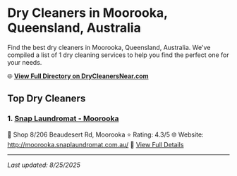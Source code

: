# Dry Cleaners in Moorooka, Queensland, Australia

Find the best dry cleaners in Moorooka, Queensland, Australia. We've compiled a list of 1 dry cleaning services to help you find the perfect one for your needs.

🌐 **[View Full Directory on DryCleanersNear.com](https://drycleanersnear.com/city/Australia/Queensland/Moorooka)**

## Top Dry Cleaners

### 1. [Snap Laundromat - Moorooka](https://drycleanersnear.com/dryCleaner/68aa735c39cc7c0899005a74/snap-laundromat-moorooka)
📍 Shop 8/206 Beaudesert Rd, Moorooka
⭐ Rating: 4.3/5
🌐 Website: http://moorooka.snaplaundromat.com.au/
🔗 [View Full Details](https://drycleanersnear.com/dryCleaner/68aa735c39cc7c0899005a74/snap-laundromat-moorooka)


---

*Last updated: 8/25/2025*

